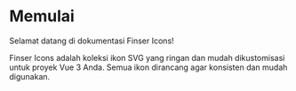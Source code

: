 # Memulai

Selamat datang di dokumentasi Finser Icons!

Finser Icons adalah koleksi ikon SVG yang ringan dan mudah dikustomisasi untuk proyek Vue 3 Anda. Semua ikon dirancang agar konsisten dan mudah digunakan.
